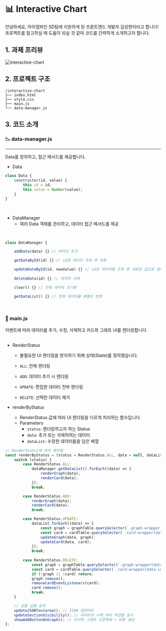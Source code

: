 # 📊 Interactive Chart

안녕하세요, 아이엠파인 SD팀에 지원하게 된 프론트엔드 개발자 김성현이라고 합니다!<br>
프로젝트를 참고하실 때 도움이 되실 것 같아 코드를 간략하게 소개하고자 합니다.<br>

## 1. 과제 프리뷰
![interactive-chart](https://github.com/user-attachments/assets/5af65b56-eb4c-4ebc-9e7a-f6f3f033bdf5)


## 2. 프로젝트 구조
```
/interactive-chart
├── index.html
├── style.css
├── main.js
└── data-manager.js
```

## 3. 코드 소개


### 📉 data-manager.js
---
Data를 정의하고, 접근 메서드를 제공합니다.

- Data


```javascript
class Data {
    constructor(id, value) {
        this.id = id;
        this.value = Number(value);
    }
}
```
<br>

- DataManager
  - 여러 Data 객체를 관리하고, 데이터 접근 메서드를 제공
<br>

```javascript
class DataManager {

    addData(data) {} // 데이터 추가

    getDataById(id) {} // id로 데이터 조회 후 반환

    updateDataById(id, newValue) {} // id로 데이터를 조회 후 새로운 값으로 업데이트
    
    deleteData(id) {} // 데이터 삭제

    clear() {} // 전체 데이터 초기화

    getDataList() {} // 전체 데이터를 배열로 반환
```

<br>

### 🏁 main.js


이벤트에 따라 데이터를 추가, 수정, 삭제하고 카드와 그래프 UI를 렌더링합니다.
<br>
<br>

- RenderStatus
  - 불필요한 UI 렌더링을 방지하기 위해 상태(State)를 정의했습니다.


  - `ALL`: 전체 렌더링 <br>
  - `ADD`: 데이터 추가 시 렌더링 <br>
  - `UPDATE`: 편집한 데이터 전부 렌더링 <br>
  - `DELETE`: 선택한 데이터 제거<br>

- renderByStatus
  - RenderStatus 값에 따라 UI 렌더링을 다르게 처리하는 함수입니다. <br>
  - Parameters <br>
      - `status`: 렌더링하고자 하는 Status <br>
      - `data`: 추가 또는 삭제하려는 데이터 <br>
      - `dataList`: 수정한 데이터들을 담은 배열 <br>


```javascript
// RenderStatus에 따라 랜더링
const renderByStatus = (status = RenderStatus.ALL, data = null, dataList = null) => {
    switch (status) {
        case RenderStatus.ALL:
            dataManager.getDataList().forEach((data) => {
                renderGraph(data);
                renderCard(data);
            });
            break;

        case RenderStatus.ADD:
            renderGraph(data);
            renderCard(data);
            break;

        case RenderStatus.UPDATE:
            dataList.forEach((data) => {
                const graph = graphTable.querySelector(`.graph-wrapper[data-id="${data?.id}"]`);
                const card = cardTable.querySelector(`.card-wrapper[data-id="${data?.id}"]`);
                updateGraph(data, graph);
                updateCard(data, card);
            });
            break;
    
        case RenderStatus.DELETE:
            const graph = graphTable.querySelector(`.graph-wrapper[data-id="${data?.id}"]`);
            const card = cardTable.querySelector(`.card-wrapper[data-id="${data?.id}"]`);
            if (!graph || !card) return;
            graph.remove();
            removeCardEventListeners(card);
            card.remove();
            break;
    }

    // 공통 실행 로직
    updateJSONTextarea(); // JSON 업데이트
    updateSectionVisibility(); // 데이터의 수에 따라 섹션을 표시
    showAddButtonOnGraph(); // 마지막 그래프 오른쪽에 + 버튼 생성
};
```
